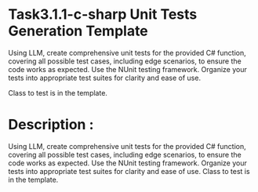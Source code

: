 # Task3.1.1-c-sharp Unit Tests Generation Template

Using LLM, create comprehensive unit tests for the provided C# function, covering all possible test cases, including edge scenarios, to ensure the code works as expected. Use the NUnit testing framework.  Organize your tests into appropriate test suites for clarity and ease of use.

Class to test is in the template.




# Description :
Using LLM, create comprehensive unit tests for the provided C# function, covering all possible test cases, including edge scenarios, to ensure the code works as expected. Use the NUnit testing framework.  Organize your tests into appropriate test suites for clarity and ease of use.
Class to test is in the template.


